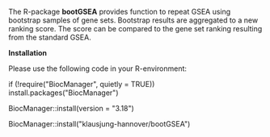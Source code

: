 The R-package **bootGSEA** provides function to repeat GSEA using bootstrap samples of gene sets. Bootstrap results are aggregated to a new ranking score. The score can be compared to the gene set ranking resulting from the standard GSEA.

**Installation**

Please use the following code in your R-environment:

if (!require("BiocManager", quietly = TRUE))
    install.packages("BiocManager")
    
BiocManager::install(version = "3.18")

BiocManager::install("klausjung-hannover/bootGSEA")
